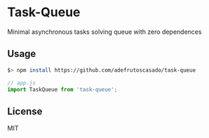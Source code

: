 
# Task-Queue

Minimal asynchronous tasks solving queue with zero dependences


## Usage

```sh
$> npm install https://github.com/adefrutoscasado/task-queue
```

```js
// app.js
import TaskQueue from 'task-queue';
```

## License

MIT
